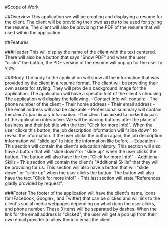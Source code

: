 #Scope of Work

##Overview
This application we will be creating and displaying a resume for the client. The client will be providing their own assets to be used for styling the resume. The client will also be providing the PDF of the resume that will used within the application.

##Features

###Header
This will display the name of the client with the text centered. There will also be a button that says "Show PDF" and when the user "clicks" the button, the PDF version of the resume will pop up for the user to view.

###Body
The body fo the application will show all the information that was provided by the client in a resume format. The client will be providing their own assets for styling. They will provide a background image for the application. The application will have a specific font of the client's choosing. The application will display the following:
    - Contact Info will contain:
        - The phone number of the client
        - Their home address
        - Their email address
            - The email address will also be clickable
    - Professional summary will contain the client's job history information:
        -The client has asked to make this part of the application interactive. We will be placing buttons after the place of business and their job title with the text "Click for more info!". When the user clicks this button, the job description information will "slide down" to reveal the information. If the user clicks the button again, the job description information will "slide up" to hide the information like before.
    - Education
        - This section will contain the client's education history. This section will also have a button that will "slide down" or "slide up" when the user clicks the button. The button will also have the text "Click for more info!"
    - Additional Skills
        - This section will contain the client's "Additional Skills" that they will be providing for us. This section will also have a button that will "slide down" or "slide up" when the user clicks the button. The button will also have the text "Click for more info!"
    - This last section will state "References gladly provided by request".

###Footer
The footer of the application will have the client's name, icons for (Facebook, Google+, and Twitter) that can be clicked and will link to the client's social media webpages depending on which icon the user clicks, and phone number. These 3 items will be separated by dashes. When the link for the email address is "clicked", the user will get a pop up from their own email provider to allow them to email the client.